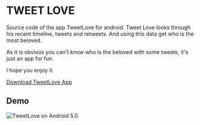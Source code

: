 TWEET LOVE
======

Source code of the app TweetLove for android.
Tweet Love looks through his recent timeline, tweets and retweets. And using this data get who is the most beloved.

As it is obvious you can't know who is the beloved with some tweets, it's just an app for fun.


I hope you enjoy it.

[Download TweetLove App](https://play.google.com/store/apps/details?id=es.elultimorey.tweetlove)


Demo
----

![TweetLove on Android 5.0](http://i.imgur.com/P8OxtQl.gif)
